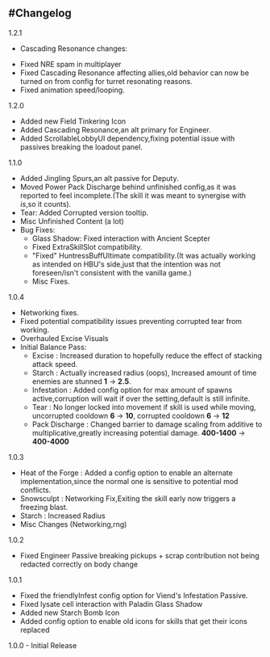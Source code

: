 
#Changelog
---
1.2.1
  - Cascading Resonance changes:
   * Fixed NRE spam in multiplayer
   * Fixed Cascading Resonance affecting allies,old behavior can now be turned on from config for turret resonating reasons.
   * Fixed animation speed/looping.

1.2.0
  - Added new Field Tinkering Icon
  - Added Cascading Resonance,an alt primary for Engineer.
  - Added ScrollableLobbyUI dependency,fixing potential issue with passives breaking the loadout panel.

1.1.0
  - Added Jingling Spurs,an alt passive for Deputy.
  - Moved Power Pack Discharge behind unfinished config,as it was reported to feel incomplete.(The skill it was meant to synergise with _is_,so it counts).
  - Tear: Added Corrupted version tooltip.
  - Misc Unfinished Content (a lot)
  - Bug Fixes:
    - Glass Shadow: Fixed interaction with Ancient Scepter
    - Fixed ExtraSkillSlot compatibility.
    - "Fixed" HuntressBuffUltimate compatibility.(It was actually working as intended on HBU's side,just that the intention was not foreseen/isn't consistent with the vanilla game.)
    - Misc Fixes.

1.0.4
  - Networking fixes.
  - Fixed potential compatibility issues preventing corrupted tear from working.
  - Overhauled Excise Visuals
  - Initial Balance Pass:
    - Excise : Increased duration to hopefully reduce the effect of stacking attack speed.
    - Starch : Actually increased radius (oops), Increased amount of time enemies are stunned **1** -> **2.5**.
    - Infestation : Added config option for max amount of spawns active,corruption will wait if over the setting,default is still infinite.
    - Tear : No longer locked into movement if skill is used while moving, uncorrupted cooldown **6** -> **10**, corrupted cooldown **6** -> **12**
    - Pack Discharge : Changed barrier to damage scaling from additive to multiplicative,greatly increasing potential damage. **400-1400** -> **400-4000**

1.0.3
  - Heat of the Forge : Added a config option to enable an alternate implementation,since the normal one is sensitive to potential mod conflicts.
  - Snowsculpt : Networking Fix,Exiting the skill early now triggers a freezing blast.
  - Starch : Increased Radius
  - Misc Changes (Networking,rng)

1.0.2
  - Fixed Engineer Passive breaking pickups + scrap contribution not being redacted correctly on body change

1.0.1
  - Fixed the friendlyInfest config option for Viend's Infestation Passive.
  - Fixed lysate cell interaction with Paladin Glass Shadow
  - Added new Starch Bomb Icon
  - Added config option to enable old icons for skills that get their icons replaced

1.0.0 - Initial Release
